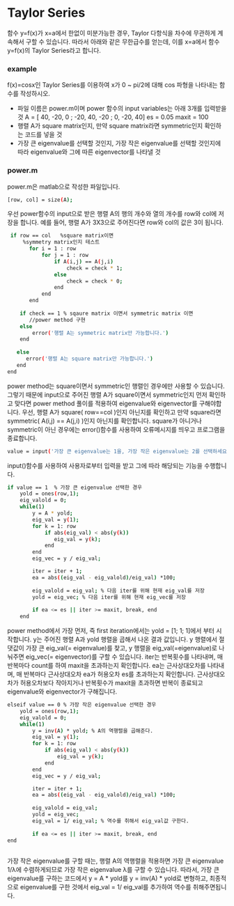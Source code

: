 # Taylor Series
 
 함수 y=f(x)가 x=a에서 한없이 미분가능한 경우, Taylor 다항식을 차수에 무관하게 계속해서 구할 수 있습니다. 따라서 아래와 같은 무한급수를 얻는데, 이를 x=a에서 함수 y=f(x)의 Taylor Series라고 합니다.



### example
f(x)=cosx인 Taylor Series를 이용하여 x가 0 ~ pi/2에 대해 cos 파형을 나타내는 함수를 작성하시오.

  - 파일 이름은 power.m이며 power 함수의 input variables는 아래 3개를 입력받을 것
A = [ 40, -20, 0 ; -20, 40, -20 ; 0, -20, 40]
es = 0.05
maxit = 100 
  - 행렬 A가 square matrix인지, 만약 square matrix라면 symmetric인지 확인하는 코드를 넣을 것
  - 가장 큰 eigenvalue를 선택할 것인지, 가장 작은 eigenvalue를 선택할 것인지에 따라 eigenvalue와 그에 따른 eigenvector를 나타낼 것



### power.m
power.m은 matlab으로 작성한 파일입니다.

```sh
[row, col] = size(A);
```
우선 power함수의 input으로 받은 행렬 A의 행의 개수와 열의 개수를 row와 col에 저장을 합니다. 예를 들어, 행렬 A가 3X3으로 주어진다면 row와 col의 값은 3이 됩니다.

```sh
 if row == col   %square matrix이면
     %symmetry matrix인지 테스트
       for i = 1 : row
           for j = 1 : row
               if A(i,j) == A(j,i)
                   check = check * 1;
               else 
                   check = check * 0;
               end
           end
       end
       
    if check == 1 % sqaure matrix 이면서 symmetric matrix 이면
       //power method 구현
    else 
        error('행렬 A는 symmetric matrix만 가능합니다.')
    end
 
   else
      error('행렬 A는 square matrix만 가능합니다.')
   end
end
```

power method는 square이면서 symmetric인 행렬인 경우에만 사용할 수 있습니다. 그렇기 때문에 input으로 주어진 행렬 A가 square이면서 symmetric인지 먼저 확인하고 맞다면 power method 풀이를 적용하여 eigenvalue와 eigenvector를 구해야합니다. 우선, 행렬 A가 square( row==col )인지 아닌지를 확인하고 만약 square라면 symmetric( A(i,j) == A(j,i) )인지 아닌지를 확인합니다. square가 아니거나 symmetric이 아닌 경우에는 error()함수를 사용하여 오류메시지를 띄우고 프로그램을 종료합니다.

```sh
value = input('가장 큰 eigenvalue는 1을, 가장 작은 eigenvalue는 2를 선택하세요: ');
```
input()함수를 사용하여 사용자로부터 입력을 받고 그에 따라 해당되는 기능을 수행합니다.

```sh
if value == 1  % 가장 큰 eigenvalue 선택한 경우
    yold = ones(row,1);
    eig_valold = 0;
    while(1)
        y = A * yold;
        eig_val = y(1); 
        for k = 1: row
            if abs(eig_val) < abs(y(k)) 
               eig_val = y(k);
            end
        end 
        eig_vec = y / eig_val;

        iter = iter + 1;
        ea = abs((eig_val - eig_valold)/eig_val) *100;
            
        eig_valold = eig_val; % 다음 iter를 위해 현재 eig_val를 저장
        yold = eig_vec; % 다음 iter를 위해 현재 eig_vec를 저장
        
        if ea <= es || iter >= maxit, break, end 
    end
```
power method에서 가장 먼저, 즉 first iteration에서는 yold = [1; 1; 1]에서 부터 시작합니다. y는 주어진 행렬 A과 yold 행렬을 곱해서 나온 결과 값입니다. y 행렬에서 절댓값이 가장 큰 eig_val(= eigenvalue)를 찾고, y 행렬을 eig_val(=eigenvalue)로 나눠주면 eig_vec(= eigenvector)를 구할 수 있습니다. 
iter는 반복횟수를 나타내며, 매 반복마다 count를 하여 maxit을 초과하는지 확인합니다. ea는 근사상대오차를 나타내며, 매 반복마다 근사상대오차 ea가 허용오차 es를 초과하는지 확인합니다. 근사상대오차가 허용오차보다 작아지거나 반복횟수가 maxit을 초과하면 반복이 종료되고 eigenvalue와 eigenvector가 구해집니다.

```sh
elseif value == 0 % 가장 작은 eigenvalue 선택한 경우
    yold = ones(row,1);
    eig_valold = 0;
    while(1)
        y = inv(A) * yold; % A의 역행렬을 곱해준다.
        eig_val = y(1); 
        for k = 1: row
            if abs(eig_val) < abs(y(k)) 
                eig_val = y(k);
            end
        end 
        eig_vec = y / eig_val;

        iter = iter + 1;
        ea = abs((eig_val - eig_valold)/eig_val) *100;
            
        eig_valold = eig_val; 
        yold = eig_vec; 
        eig_val = 1/ eig_val; % 역수를 취해서 eig_val값 구한다.
        
        if ea <= es || iter >= maxit, break, end 
end   
 
```
가장 작은 eigenvalue를 구할 때는, 행렬 A의 역행렬을 적용하면 가장 큰 eigenvalue 1/λ에 수렴하게되므로 가장 작은 eigenvalue λ를 구할 수 있습니다.
따라서, 가장 큰 eigenvalue를 구하는 코드에서 y = A * yold를 y = inv(A) * yold로 변형하고, 최종적으로 eigenvalue를 구한 것에서 eig_val = 1/ eig_val를 추가하여 역수를 취해주면됩니다.

[//]: # (These are reference links used in the body of this note and get stripped out when the markdown processor does its job. There is no need to format nicely because it shouldn't be seen. Thanks SO - http://stackoverflow.com/questions/4823468/store-comments-in-markdown-syntax)


   [dill]: <https://github.com/joemccann/dillinger>
   [git-repo-url]: <https://github.com/joemccann/dillinger.git>
   [john gruber]: <http://daringfireball.net>
   [df1]: <http://daringfireball.net/projects/markdown/>
   [markdown-it]: <https://github.com/markdown-it/markdown-it>
   [Ace Editor]: <http://ace.ajax.org>
   [node.js]: <http://nodejs.org>
   [Twitter Bootstrap]: <http://twitter.github.com/bootstrap/>
   [jQuery]: <http://jquery.com>
   [@tjholowaychuk]: <http://twitter.com/tjholowaychuk>
   [express]: <http://expressjs.com>
   [AngularJS]: <http://angularjs.org>
   [Gulp]: <http://gulpjs.com>

   [PlDb]: <https://github.com/joemccann/dillinger/tree/master/plugins/dropbox/README.md>
   [PlGh]: <https://github.com/joemccann/dillinger/tree/master/plugins/github/README.md>
   [PlGd]: <https://github.com/joemccann/dillinger/tree/master/plugins/googledrive/README.md>
   [PlOd]: <https://github.com/joemccann/dillinger/tree/master/plugins/onedrive/README.md>
   [PlMe]: <https://github.com/joemccann/dillinger/tree/master/plugins/medium/README.md>
   [PlGa]: <https://github.com/RahulHP/dillinger/blob/master/plugins/googleanalytics/README.md>
